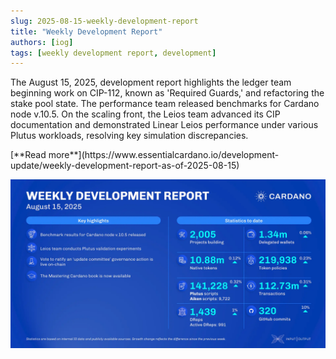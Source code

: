 ```yaml
---
slug: 2025-08-15-weekly-development-report
title: "Weekly Development Report"
authors: [iog]
tags: [weekly development report, development]
---
```


The August 15, 2025, development report highlights the ledger team beginning work on CIP-112, known as 'Required Guards,' and refactoring the stake pool state. The performance team released benchmarks for Cardano node v.10.5. On the scaling front, the Leios team advanced its CIP documentation and demonstrated Linear Leios performance under various Plutus workloads, resolving key simulation discrepancies.

<div style={{ textAlign: 'right' }}>
 [**Read more**](https://www.essentialcardano.io/development-update/weekly-development-report-as-of-2025-08-15) 
</div>

 ![weekly development report](./banner.webp)

